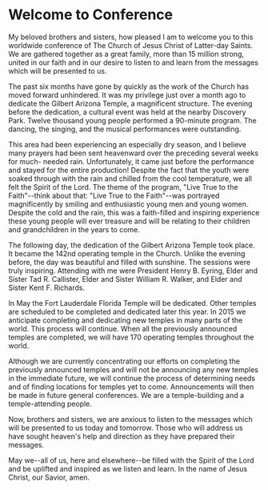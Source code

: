 # Welcome to Conference

My beloved brothers and sisters, how pleased I am to welcome you to this
worldwide conference of The Church of Jesus Christ of Latter-day Saints. We
are gathered together as a great family, more than 15 million strong, united
in our faith and in our desire to listen to and learn from the messages which
will be presented to us.

The past six months have gone by quickly as the work of the Church has moved
forward unhindered. It was my privilege just over a month ago to dedicate the
Gilbert Arizona Temple, a magnificent structure. The evening before the
dedication, a cultural event was held at the nearby Discovery Park. Twelve
thousand young people performed a 90-minute program. The dancing, the singing,
and the musical performances were outstanding.

This area had been experiencing an especially dry season, and I believe many
prayers had been sent heavenward over the preceding several weeks for much-
needed rain. Unfortunately, it came just before the performance and stayed for
the entire production! Despite the fact that the youth were soaked through
with the rain and chilled from the cool temperature, we all felt the Spirit of
the Lord. The theme of the program, "Live True to the Faith"--think about
that: "Live True to the Faith"--was portrayed magnificently by smiling and
enthusiastic young men and young women. Despite the cold and the rain, this
was a faith-filled and inspiring experience these young people will ever
treasure and will be relating to their children and grandchildren in the years
to come.

The following day, the dedication of the Gilbert Arizona Temple took place. It
became the 142nd operating temple in the Church. Unlike the evening before,
the day was beautiful and filled with sunshine. The sessions were truly
inspiring. Attending with me were President Henry B. Eyring, Elder and Sister
Tad R. Callister, Elder and Sister William R. Walker, and Elder and Sister
Kent F. Richards.

In May the Fort Lauderdale Florida Temple will be dedicated. Other temples are
scheduled to be completed and dedicated later this year. In 2015 we anticipate
completing and dedicating new temples in many parts of the world. This process
will continue. When all the previously announced temples are completed, we
will have 170 operating temples throughout the world.

Although we are currently concentrating our efforts on completing the
previously announced temples and will not be announcing any new temples in the
immediate future, we will continue the process of determining needs and of
finding locations for temples yet to come. Announcements will then be made in
future general conferences. We are a temple-building and a temple-attending
people.

Now, brothers and sisters, we are anxious to listen to the messages which will
be presented to us today and tomorrow. Those who will address us have sought
heaven's help and direction as they have prepared their messages.

May we--all of us, here and elsewhere--be filled with the Spirit of the Lord
and be uplifted and inspired as we listen and learn. In the name of Jesus
Christ, our Savior, amen.

